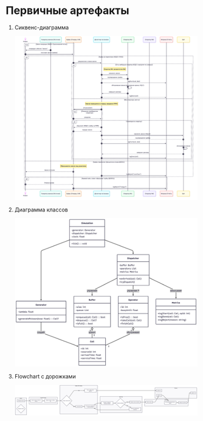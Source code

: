 # Первичные артефакты

1. Сиквенс-диаграмма
    
    ![Sequence diagram](diagrams/sequence.png)
    

1. Диаграмма классов
    
    ![Class diagram](diagrams/classes.png)
    
2. Flowchart с дорожками
    
    ![Flowchart](diagrams/flowchart.png)

